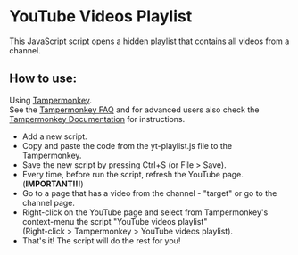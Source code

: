 # YouTube Videos Playlist

This JavaScript script opens a hidden playlist that contains all videos from a channel.

## How to use:

Using <a href="https://www.tampermonkey.net/">Tampermonkey</a>.<br>
See the <a href="https://www.tampermonkey.net/faq.php">Tampermonkey FAQ</a> and for advanced users also check the <a href="https://www.tampermonkey.net/documentation.php">Tampermonkey Documentation</a>  for instructions.

* Add a new script.
* Copy and paste the code from the yt-playlist.js file to the Tampermonkey.
* Save the new script by pressing Ctrl+S (or File > Save).
* Every time, before run the script, refresh the YouTube page. (<b>IMPORTANT!!!</b>)
* Go to a page that has a video from the channel - "target" or go to the channel page.
* Right-click on the YouTube page and select from Tampermonkey's context-menu the script "YouTube videos playlist" <br>
(Right-click > Tampermonkey > YouTube videos playlist).
* That's it! The script will do the rest for you!
